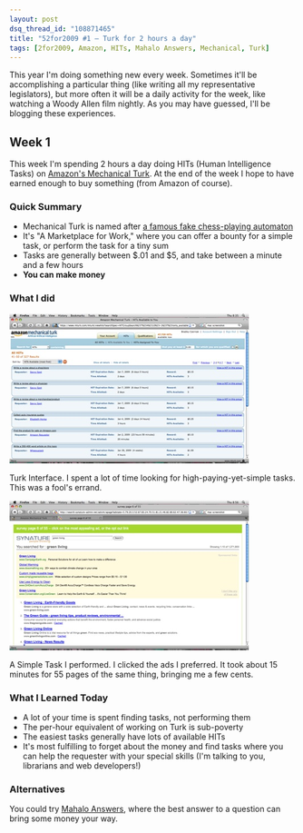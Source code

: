 ```yaml
---
layout: post
dsq_thread_id: "108871465" 
title: "52for2009 #1 — Turk for 2 hours a day" 
tags: [2for2009, Amazon, HITs, Mahalo Answers, Mechanical, Turk]
---
```


This year I'm doing something new every week. Sometimes it'll be accomplishing a particular thing (like writing all my representative legislators), but more often it will be a daily activity for the week, like watching a Woody Allen film nightly. As you may have guessed, I'll be blogging these experiences. 

## Week 1

This week I'm spending 2 hours a day doing HITs (Human Intelligence Tasks) on [Amazon's Mechanical Turk](http://www.mturk.com). At the end of the week I hope to have earned enough to buy something (from Amazon of course).

### Quick Summary

  * Mechanical Turk is named after [a famous fake chess-playing automaton](http://en.wikipedia.org/wiki/The_Turk)
  * It's "A Marketplace for Work," where you can offer a bounty for a simple task, or perform the task for a tiny sum
  * Tasks are generally between $.01 and $5, and take between a minute and a few hours
  * **You can make money**

### What I did

![The Interface Used on AMT](/images/turk.jpg)

Turk Interface. I spent a lot of time looking for high-paying-yet-simple tasks. This was a fool's errand.

![A Simple Task I performed](/images/hit.jpg)

A Simple Task I performed. I clicked the ads I preferred. It took about 15 minutes for 55 pages of the same thing, bringing me a few cents.

### What I Learned Today

  * A lot of your time is spent finding tasks, not performing them
  * The per-hour equivalent of working on Turk is sub-poverty
  * The easiest tasks generally have lots of available HITs
  * It's most fulfilling to forget about the money and find tasks where you can help the requester with your special skills (I'm talking to you, librarians and web developers!)

### Alternatives

You could try [Mahalo Answers](http://mahalo.com/answers), where the best answer to a question can bring some money your way.